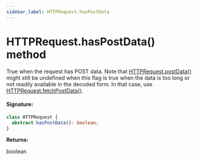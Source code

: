 ```yaml
---
sidebar_label: HTTPRequest.hasPostData
---
```


# HTTPRequest.hasPostData() method

True when the request has POST data. Note that [HTTPRequest.postData()](./puppeteer.httprequest.postdata.md) might still be undefined when this flag is true when the data is too long or not readily available in the decoded form. In that case, use [HTTPRequest.fetchPostData()](./puppeteer.httprequest.fetchpostdata.md).

#### Signature:

```typescript
class HTTPRequest {
  abstract hasPostData(): boolean;
}
```

**Returns:**

boolean
